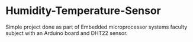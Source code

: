 # Humidity-Temperature-Sensor
Simple project done as part of Embedded microprocessor systems faculty subject with an Arduino board and DHT22 sensor.

